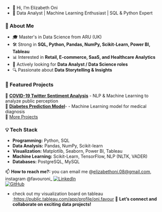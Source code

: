 - 👋 Hi, I’m Elizabeth Oni
- 🚀 Data Analyst | Machine Learning Enthusiast | SQL & Python Expert

### 🌟 About Me
- 🎓 Master's in Data Science from ARU (UK)
- 🛠️ Strong in **SQL, Python, Pandas, NumPy, Scikit-Learn, Power BI, Tableau**
- 📊 Interested in **Retail, E-commerce, SaaS, and Healthcare Analytics**
- 👀 Actively looking for **Data Analyst / Data Science roles**
- 🔍 Passionate about **Data Storytelling & Insights**

### 📂 Featured Projects
🔹 [**COVID-19 Twitter Sentiment Analysis**](https://github.com/shonell/Twitter-Sentiment-Covid19) - NLP & Machine Learning to analyze public perception  
🔹 [**Diabetes Prediction Model**](https://github.com/shonell/Classification-model)- - Machine Learning model for medical diagnosis  
🔹 [More Projects](https://github.com/shonell?tab=repositories)

### 💡 Tech Stack
- **Programming:** Python, SQL
- **Data Analysis:** Pandas, NumPy, Scikit-learn
- **Visualization:** Matplotlib, Seaborn, Power BI, Tableau
- **Machine Learning:** Scikit-Learn, TensorFlow, NLP (NLTK, VADER)
- **Databases:** PostgreSQL, MySQL

📫 **How to reach me?:**
you can email me @elizabethoni.08@gmail.com, instagram @favouroni_
[![LinkedIn](https://img.shields.io/badge/LinkedIn-blue?style=flat&logo=linkedin)](https://www.linkedin.com/in/elizabeth-f-oni)  
[![GitHub](https://img.shields.io/badge/GitHub-000?style=flat&logo=github)](https://github.com/shonell)

- check out my visualization board on tableau ;https://public.tableau.com/app/profile/oni.favour
🚀 **Let’s connect and collaborate on exciting data projects!**

<!---
shonell/shonell is a ✨ special ✨ repository because its `README.md` (this file) appears on your GitHub profile.
You can click the Preview link to take a look at your changes.
--->
